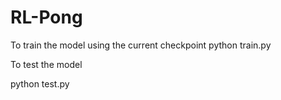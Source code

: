 # RL-Pong


To train the model using the current checkpoint
python train.py


To test the model 

python test.py